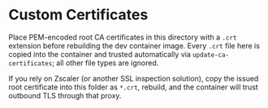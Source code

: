 # Custom Certificates

Place PEM-encoded root CA certificates in this directory with a `.crt` extension before rebuilding the dev container image. Every `.crt` file here is copied into the container and trusted automatically via `update-ca-certificates`; all other file types are ignored.

If you rely on Zscaler (or another SSL inspection solution), copy the issued root certificate into this folder as `*.crt`, rebuild, and the container will trust outbound TLS through that proxy.

